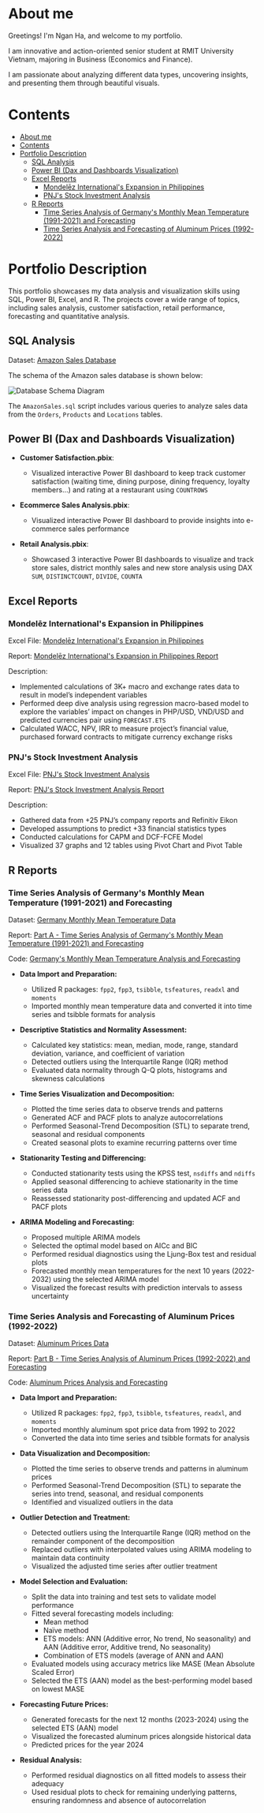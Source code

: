 

# About me
Greetings! I'm Ngan Ha, and welcome to my portfolio.

I am innovative and action-oriented senior student at RMIT University Vietnam, majoring in Business (Economics and Finance).

I am passionate about analyzing different data types, uncovering insights, and presenting them through beautiful visuals.

# Contents
  
<!-- TOC -->

- [About me](#about-me)
- [Contents](#contents)
- [Portfolio Description](#portfolio-description)
  - [SQL Analysis](#sql-analysis)
  - [Power BI (Dax and Dashboards Visualization)](#power-bi-dax-and-dashboards-visualization)
  - [Excel Reports](#excel-reports)
    - [Mondelēz International's Expansion in Philippines](#mondelēz-internationals-expansion-in-philippines)
    - [PNJ's Stock Investment Analysis](#pnjs-stock-investment-analysis)
  - [R Reports](#r-reports)
    - [Time Series Analysis of Germany's Monthly Mean Temperature (1991-2021) and Forecasting](#time-series-analysis-of-germanys-monthly-mean-temperature-1991-2021-and-forecasting)
    - [Time Series Analysis and Forecasting of Aluminum Prices (1992-2022)](#time-series-analysis-and-forecasting-of-aluminum-prices-1992-2022)

<!-- /TOC -->

# Portfolio Description

This portfolio showcases my data analysis and visualization skills using SQL, Power BI, Excel, and R. The projects cover a wide range of topics, including sales analysis, customer satisfaction, retail performance, forecasting and quantitative analysis.


## SQL Analysis

Dataset: [Amazon Sales Database](Datasets/AmazonSalesData.csv)

The schema of the Amazon sales database is shown below:

![Database Schema Diagram](AmazonSales_schema_figure.png)

The `AmazonSales.sql` script includes various queries to analyze sales data from the `Orders`, `Products` and `Locations` tables.


## Power BI (Dax and Dashboards Visualization)

- **Customer Satisfaction.pbix**: 
  - Visualized interactive Power BI dashboard to keep track customer satisfaction (waiting time, dining purpose, dining frequency, loyalty members...) and rating at a restaurant using `COUNTROWS` 

- **Ecommerce Sales Analysis.pbix**: 
  - Visualized interactive Power BI dashboard to provide insights into e-commerce sales performance

- **Retail Analysis.pbix**: 
  - Showcased 3 interactive Power BI dashboards to visualize and track store sales, district monthly sales and new store analysis using DAX `SUM`, `DISTINCTCOUNT`, `DIVIDE`, `COUNTA` 

## Excel Reports
### Mondelēz International's Expansion in Philippines

Excel File: [Mondelēz International's Expansion in Philippines](Datasets/Mondelēz%20International's%20Expansion%20in%20Philippines.xlsx)

Report: [Mondelēz International's Expansion in Philippines Report](Reports/Mondelēz%20International's%20Expansion%20in%20Philippines.pdf)


Description:
- Implemented calculations of 3K+ macro and exchange rates data to result in model’s independent variables
- Performed deep dive analysis using regression macro-based model to explore the variables’ impact on changes in PHP/USD, VND/USD and predicted currencies pair using `FORECAST.ETS`
- Calculated WACC, NPV, IRR to measure project’s financial value, purchased forward contracts to mitigate currency exchange risks

### PNJ's Stock Investment Analysis

Excel File: [PNJ's Stock Investment Analysis](Datasets/PNJ's%20Stock%20Investment%20Analysis.xlsx)

Report: [PNJ's Stock Investment Analysis Report](Reports/PNJ's%20Stock%20Investment%20Analysis.pdf)

Description:
- Gathered data from +25 PNJ’s company reports and Refinitiv Eikon
- Developed assumptions to predict +33 financial statistics types
- Conducted calculations for CAPM and DCF-FCFE Model
- Visualized 37 graphs and 12 tables using Pivot Chart and Pivot Table
  

## R Reports

### Time Series Analysis of Germany's Monthly Mean Temperature (1991-2021) and Forecasting

Dataset: [Germany Monthly Mean Temperature Data](Datasets/Germany's%20Monthly%20Mean%20Temperature%20(1991-2021).xlsx)

Report: [Part A - Time Series Analysis of Germany's Monthly Mean Temperature (1991-2021) and Forecasting](Reports/Germany's%20Monthly%20Temperature%20and%20Aluminium%20Prices%20Forecasting%20and%20Quantitative%20Analysis.pdf)

Code: [Germany's Monthly Mean Temperature Analysis and Forecasting](./Germany's%20Monthly%20Mean%20Temperature%20Analysis%20and%20Forecasting.R)

- **Data Import and Preparation:**
  - Utilized R packages: `fpp2`, `fpp3`, `tsibble`, `tsfeatures`, `readxl` and `moments`
  - Imported monthly mean temperature data and converted it into time series and tsibble formats for analysis

- **Descriptive Statistics and Normality Assessment:**
  - Calculated key statistics: mean, median, mode, range, standard deviation, variance, and coefficient of variation
  - Detected outliers using the Interquartile Range (IQR) method
  - Evaluated data normality through Q-Q plots, histograms and skewness calculations

- **Time Series Visualization and Decomposition:**
  - Plotted the time series data to observe trends and patterns
  - Generated ACF and PACF plots to analyze autocorrelations
  - Performed Seasonal-Trend Decomposition (STL) to separate trend, seasonal and residual components
  - Created seasonal plots to examine recurring patterns over time

- **Stationarity Testing and Differencing:**
  - Conducted stationarity tests using the KPSS test, `nsdiffs` and `ndiffs`
  - Applied seasonal differencing to achieve stationarity in the time series data
  - Reassessed stationarity post-differencing and updated ACF and PACF plots

- **ARIMA Modeling and Forecasting:**
  - Proposed multiple ARIMA models
  - Selected the optimal model based on AICc and BIC
  - Performed residual diagnostics using the Ljung-Box test and residual plots
  - Forecasted monthly mean temperatures for the next 10 years (2022-2032) using the selected ARIMA model
  - Visualized the forecast results with prediction intervals to assess uncertainty


### Time Series Analysis and Forecasting of Aluminum Prices (1992-2022)

Dataset: [Aluminum Prices Data](Datasets/Aluminum%20Prices%20(1992-2022).xlsx)


Report: [Part B - Time Series Analysis of Aluminum Prices (1992-2022) and Forecasting](Reports/Germany's%20Monthly%20Temperature%20and%20Aluminium%20Prices%20Forecasting%20and%20Quantitative%20Analysis.pdf)

Code: [Aluminum Prices Analysis and Forecasting](./Aluminum%20Prices%20Analysis%20and%20Forecasting.R)


- **Data Import and Preparation:**
  - Utilized R packages: `fpp2`, `fpp3`, `tsibble`, `tsfeatures`, `readxl`, and `moments`
  - Imported monthly aluminum spot price data from 1992 to 2022
  - Converted the data into time series and tsibble formats for analysis

- **Data Visualization and Decomposition:**
  - Plotted the time series to observe trends and patterns in aluminum prices
  - Performed Seasonal-Trend Decomposition (STL) to separate the series into trend, seasonal, and residual components
  - Identified and visualized outliers in the data

- **Outlier Detection and Treatment:**
  - Detected outliers using the Interquartile Range (IQR) method on the remainder component of the decomposition
  - Replaced outliers with interpolated values using ARIMA modeling to maintain data continuity
  - Visualized the adjusted time series after outlier treatment

- **Model Selection and Evaluation:**
  - Split the data into training and test sets to validate model performance
  - Fitted several forecasting models including:
    - Mean method
    - Naïve method
    - ETS models: ANN (Additive error, No trend, No seasonality) and AAN (Additive error, Additive trend, No seasonality)
    - Combination of ETS models (average of ANN and AAN)
  - Evaluated models using accuracy metrics like MASE (Mean Absolute Scaled Error)
  - Selected the ETS (AAN) model as the best-performing model based on lowest MASE

- **Forecasting Future Prices:**
  - Generated forecasts for the next 12 months (2023-2024) using the selected ETS (AAN) model
  - Visualized the forecasted aluminum prices alongside historical data
  - Predicted prices for the year 2024

- **Residual Analysis:**
  - Performed residual diagnostics on all fitted models to assess their adequacy
  - Used residual plots to check for remaining underlying patterns, ensuring randomness and absence of autocorrelation
  
